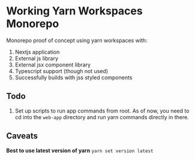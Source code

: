# Working Yarn Workspaces Monorepo 
Monorepo proof of concept using yarn workspaces with:
1. Nextjs application
2. External js library
3. External jsx component library
4. Typescript support (though not used)
5. Successfully builds with jss styled components

## Todo
1. Set up scripts to run app commands from root. As of now, you need to cd into the `web-app` directory and run yarn commands directly in there.

## Caveats
**Best to use latest version of yarn**
`yarn set version latest`
